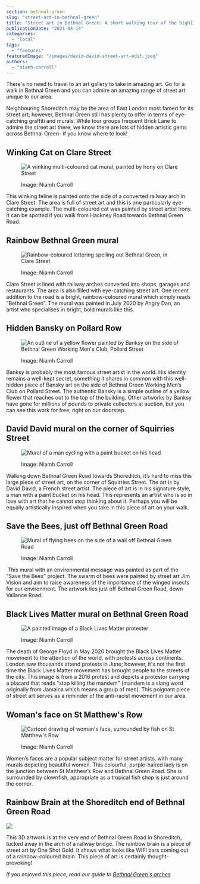 ```yaml
---
section: bethnal-green
slug: "street-art-in-bethnal-green"
title: "Street art in Bethnal Green: A short walking tour of the highlights"
publicationDate: "2021-04-14"
categories: 
  - "local"
tags: 
  - "features"
featuredImage: "/images/david-david-street-art-edit.jpeg"
authors: 
  - "niamh-carroll"
---
```


There's no need to travel to an art gallery to take in amazing art. Go for a walk in Bethnal Green and you can admire an amazing range of street art unique to our area.

Neighbouring Shoreditch may be the area of East London most famed for its street art; however, Bethnal Green still has plenty to offer in terms of eye-catching graffiti and murals. While tour groups frequent Brick Lane to admire the street art there, we know there are lots of hidden artistic gems across Bethnal Green- if you know where to look!

## Winking Cat on Clare Street

<figure>

![A winking multi-coloured cat mural, painted by Irony on Clare Street](/images/winking-cat-irony-edit.jpg)

<figcaption>

Image: Niamh Carroll

</figcaption>

</figure>

This winking feline is painted onto the side of a converted railway arch in Clare Street. The area is full of street art and this is one particularly eye-catching example. The multi-coloured cat was painted by street artist Irony. It can be spotted if you walk from Hackney Road towards Bethnal Green Road.

## Rainbow Bethnal Green mural

<figure>

![Rainbow-coloured lettering spelling out Bethnal Green, in Clare Street](/images/bethnal-green-mural-angry-dan-edit.jpg)

<figcaption>

Image: Niamh Carroll

</figcaption>

</figure>

Clare Street is lined with railway arches converted into shops, garages and restaurants. The area is also filled with eye-catching street art. One recent addition to the road is a bright, rainbow-coloured mural which simply reads “Bethnal Green”. The mural was painted in July 2020 by Angry Dan, an artist who specialises in bright, bold murals like this.

## Hidden Bansky on Pollard Row

<figure>

![An outline of a yellow flower painted by Banksy on the side of Bethnal Green Working Men's Club, Pollard Street](/images/banksy-pollard-street-edit.jpeg)

<figcaption>

Image: Niamh Carroll

</figcaption>

</figure>

Banksy is probably the most famous street artist in the world. His identity remains a well-kept secret, something it shares in common with this well-hidden piece of Bansky art on the side of Bethnal Green Working Men’s Club on Pollard Street. The authentic Bansky is a simple outline of a yellow flower that reaches out to the top of the building. Other artworks by Banksy have gone for millions of pounds to private collectors at auction, but you can see this work for free, right on our doorstep. 

## David David mural on the corner of Squirries Street

<figure>

![Mural of a man cycling with a paint bucket on his head](/images/david-david-street-art-edit.jpeg)

<figcaption>

Image: Niamh Carroll

</figcaption>

</figure>

Walking down Bethnal Green Road towards Shoreditch, it’s hard to miss this large piece of street art, on the corner of Squirries Street. The art is by David David, a French street artist. The piece of art is in his signature style, a man with a paint bucket on his head. This represents an artist who is so in love with art that he cannot stop thinking about it. Perhaps you will be equally artistically inspired when you take in this piece of art on your walk.

## Save the Bees, just off Bethnal Green Road

<figure>

![Mural of flying bees on the side of a wall off Bethnal Green Road](/images/save-the-bees-street-art-edit.jpeg)

<figcaption>

Image: Niamh Carroll

</figcaption>

</figure>

 This mural with an environmental message was painted as part of the “Save the Bees” project. The swarm of bees were painted by street art Jim Vision and aim to raise awareness of the importance of the winged insects for our environment. The artwork lies just off Bethnal Green Road, down Vallance Road.

## Black Lives Matter mural on Bethnal Green Road

<figure>

![A painted image of a Black Lives Matter protester](/images/blm-street-art-edit.jpeg)

<figcaption>

Image: Niamh Carroll

</figcaption>

</figure>

The death of George Floyd in May 2020 brought the Black Lives Matter movement to the attention of the world, with protests across continents. London saw thousands attend protests in June; however, it's not the first time the Black Lives Matter movement has brought people to the streets of the city. This image is from a 2016 protest and depicts a protestor carrying a placard that reads "stop killing the mandem" (mandem is a slang word originally from Jamaica which means a group of men). This poignant piece of street art serves as a reminder of the anti-racist movement in our area.

## Woman's face on St Matthew's Row

<figure>

![Cartoon drawing of woman's face, surrounded by fish on St Matthew's Row](/images/womens-face-street-art-bg-edit.jpeg)

<figcaption>

Image: Niamh Carroll

</figcaption>

</figure>

Women’s faces are a popular subject matter for street artists, with many murals depicting beautiful women. This colourful, purple-haired lady is on the junction between St Matthew’s Row and Bethnal Green Road. She is surrounded by clownfish, appropriate as a tropical fish shop is just around the corner.

## Rainbow Brain at the Shoreditch end of Bethnal Green Road

![](/images/brain-colour-street-art-edit.jpeg)

This 3D artwork is at the very end of Bethnal Green Road in Shoreditch, tucked away in the arch of a railway bridge. The rainbow brain is a piece of street art by One Shot Gold. It shows what looks like WIFI bars coming out of a rainbow-coloured brain. This piece of art is certainly thought-provoking! 

_If you enjoyed this piece, read our guide to [Bethnal Green's arches](https://bethnalgreenlondon.co.uk/discovering-railway-arches/)_
